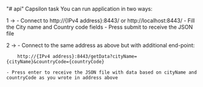 "# api"
Capsilon task
You can run application in two ways:

1 ->
    - Connect to http://{IPv4 address}:8443/ or http://localhost:8443/
    - Fill the City name and Country code fields
    - Press submit to receive the JSON file

2 ->
    - Connect to the same address as above but with additional end-point:

        http://{IPv4 address}:8443/getData?cityName={cityName}&countryCode={countryCode}

    - Press enter to receive the JSON file with data based on cityName and countryCode as you wrote in address above